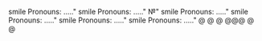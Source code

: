 smile Pronouns: ....."
smile Pronouns: ....."
№"
smile Pronouns: ....."
smile Pronouns: ....."
smile Pronouns: ....."
smile Pronouns: ....."
@
@
@
@@@
@
@
